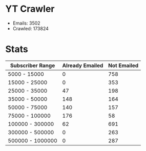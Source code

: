# YT Crawler
- Emails: 3502
- Crawled: 173824

# Stats
| Subscriber Range  | Already Emailed | Not Emailed |
|-------|-------|-------|
| 5000 - 15000 | 0 | 758 |
| 15000 - 25000 | 0 | 353 |
| 25000 - 35000 | 47 | 198 |
| 35000 - 50000 | 148 | 164 |
| 50000 - 75000 | 140 | 157 |
| 75000 - 100000 | 176 | 58 |
| 100000 - 300000 | 62 | 691 |
| 300000 - 500000 | 0 | 263 |
| 500000 - 1000000 | 0 | 287 |
